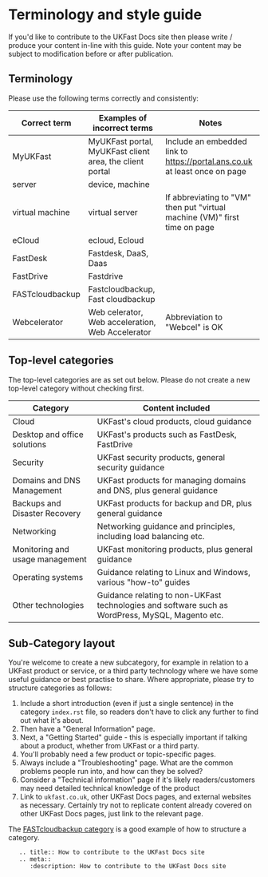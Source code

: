 # Terminology and style guide

If you'd like to contribute to the UKFast Docs site then please write / produce your content in-line with this guide. Note your content may be subject to modification before or after publication.

## Terminology

Please use the following terms correctly and consistently:

| Correct term      | Examples of incorrect terms                                         | Notes                                                                        |
| ----------------- | ------------------------------------------------------------------- | ---------------------------------------------------------------------------- |
| MyUKFast          | MyUKFast portal, MyUKFast client area, the client portal            | Include an embedded link to <https://portal.ans.co.uk> at least once on page  |
| server            | device, machine                                                     |                                                                              |
| virtual machine   | virtual server                                                      | If abbreviating to "VM" then put "virtual machine (VM)" first time on page   |
| eCloud            | <nospell>ecloud, Ecloud</nospell>                                   |                                                                              |
| FastDesk          | <nospell>Fastdesk, DaaS, Daas</nospell>                             |                                                                              |
| FastDrive         | <nospell>Fastdrive</nospell>                                        |                                                                              |
| FASTcloudbackup   | <nospell>Fastcloudbackup, Fast cloudbackup</nospell>                |                                                                              |
| Webcelerator      | <nospell>Web celerator, Web acceleration, Web Accelerator</nospell> | Abbreviation to "Webcel" is OK                                               |

## Top-level categories

The top-level categories are as set out below.  Please do not create a new top-level category without checking first.

| Category                        | Content included                               |
| ------------------------------- | --------------------------------------------------------- |
| Cloud                           | UKFast's cloud products, cloud guidance                                                           |
| Desktop and office solutions    | UKFast's products such as FastDesk, FastDrive                                                     |
| Security                        | UKFast security products, general security guidance                                               |
| Domains and DNS Management      | UKFast products for managing domains and DNS, plus general guidance                               |
| Backups and Disaster Recovery   | UKFast products for backup and DR, plus general guidance                                          |
| Networking                      | Networking guidance and principles, including load balancing etc.                                 |
| Monitoring and usage management | UKFast monitoring products, plus general guidance                                                 |
| Operating systems               | Guidance relating to Linux and Windows, various "how-to" guides                                   |
| Other technologies              | Guidance relating to non-UKFast technologies and software such as WordPress, MySQL, Magento etc.  |

## Sub-Category layout

You're welcome to create a new subcategory, for example in relation to a UKFast product or service, or a third party technology where we have some useful guidance or best practise to share.  Where appropriate, please try to structure categories as follows:

1. Include a short introduction (even if just a single sentence) in the category `index.rst` file, so readers don't have to click any further to find out what it's about.
2. Then have a "General Information" page.
3. Next, a "Getting Started" guide - this is especially important if talking about a product, whether from UKFast or a third party.
4. You'll probably need a few product or topic-specific pages.
5. Always include a "Troubleshooting" page.  What are the common problems people run into, and how can they be solved?
6. Consider a "Technical information" page if it's likely readers/customers may need detailed technical knowledge of the product
7. Link to `ukfast.co.uk`, other UKFast Docs pages, and external websites as necessary.  Certainly try not to replicate content already covered on other UKFast Docs pages, just link to the relevant page.

The [FASTcloudbackup category](/source/dr-ha/fastcloudbackup) is a good example of how to structure a category.

```eval_rst
   .. title:: How to contribute to the UKFast Docs site
   .. meta::
      :description: How to contribute to the UKFast Docs site
```
